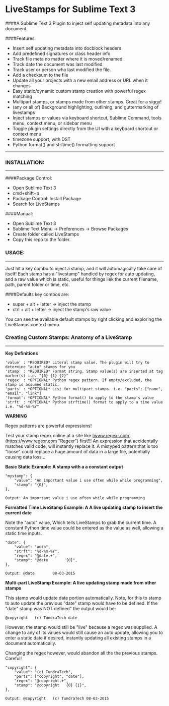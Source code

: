 # LiveStamps for Sublime Text 3
####A Sublime Text 3 Plugin to inject self updating metadata into any document.

####Features:  

  * Insert self updating metadata into docblock headers
  * Add predefined signatures or class header info
  * Track file meta no matter where it is moved/renamed
  * Track date the document was last modified
  * Track user or person who last modified the file.
  * Add a checksum to the file
  * Update all your projects with a new email address or URL when it changes
  * Easy static/dynamic custom stamp creation with powerful regex matching
  * Multipart stamps, or stamps made from other stamps. Great for a siggy!
  * (any or all of) Background highlighting, outlining, and guttermarking of livestamps 
  * Inject stamps or values via keyboard shortcut, Sublime Command, tools menu, context menu, or sidebar menu
  * Toggle plugin settings directly from the UI with a keyboard shortcut or context menu
  * timezone support, with DST
  * Python format() and strftime() formatting support
  
----
### INSTALLATION:
----

####Package Control: 

  * Open Sublime Text 3
  * cmd+shift+p
  * Package Control: Install Package
  * Search for LiveStamps

####Manual: 

  * Open Sublime Text 3
  * Sublime Text Menu -> Preferences -> Browse Packages
  * Create folder called LiveStamps
  * Copy this repo to the folder.


### USAGE:
----

Just hit a key combo to inject a stamp, and it will automagically take care of itself! Each stamp has a "livestamp"  handled by regex for auto updating, and a raw value which is static, useful for things liek the current filename, path, parent folder or time, etc.

####Defaults key combos are:
 * super + alt + letter -> inject the stamp
 * ctrl  + alt + letter -> inject the stamp's raw value

You can see the available default stamps by right clicking and exploring the LiveStamps context menu.


### Creating Custom Stamps: Anatomy of a LiveStamp
---

**Key Definitions**

    'value' : *REQUIRED* Literal stamp value. The plugin will try to determine "auto" stamps for you
    'stamp' : *REQUIRED* Format string. Stamp value(s) are inserted at tag marker(s) i.e. "{0} {1} {2}"
    'regex' : *OPTIONAL* Python regex pattern. If empty/excluded, the stamp is assumed static.
    'parts' : *OPTIONAL* List for multipart stamps. i.e. "parts": ["name", "email", "link"]
    'format': *OPTIONAL* Python format() to apply to the stamp's value
    'strft' : *OPTIONAL* Python strftime() format to apply to a time value i.e. "%d-%m-%Y"

**WARNING**
    
Regex patterns are powerful expressions!
    
Test your stamp regex online at a site like [www.regexr.com](https://www.regexr.com "Regexr") first!!! An expression that accidentally matches valid code, will instantly replace it. A mistyped pattern that is too "loose" could replace a huge amount of data in a large file, potentially causing data loss...


**Basic Static Example: A stamp with a a constant output**

    "mystamp": {
        "value": "An important value i use often while while programming",
        "stamp": "{0}",
    },

    Output: An important value i use often while while programming


**Formatted Time LiveStamp Example: A A live updating stamp to insert the current date**

Note the "auto" value, Which tells LiveStamps to grab the current time. A constant Python time value could be entered as the value as well, allowing a static time inputs.

    "date": {
        "value": "auto",
        "strft": "%d-%m-%Y",
        "regex": "@date.+",
        "stamp": "@date        {0}",
    },
    
    Output: @date        08-03-2015

**Multi-part LiveStamp Example: A live updating stamp made from other stamps**

This stamp would update date portion automatically. Note, for this to stamp to auto update the previous "date" stamp would have to be defined. If the "date" stamp was NOT defined" the output would be:

    @copyright   (c) TundraTech date

However, the stamp would still be "live" because a regex was supplied. A change to any of its values would still cause an auto update, allowing you to enter a static date if desired, instantly updating all existing stamps in a document automatically.

Changing the regex however, would abandon all the the previous stamps. Careful!

    "copyright": {
    	"value": "(c) TundraTech",
    	"parts": ["copyright", "date"],
    	"regex": "@copyright.+",
    	"stamp": "@copyright   {0} {1}",
    },

    Output: @copyright   (c) TundraTech 08-03-2015





